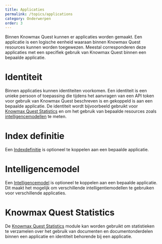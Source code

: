 ```yaml
---
title: Applicaties
permalink: /topics/applications
category: Onderwerpen
order: 3
---
```


Binnen Knowmax Quest kunnen er applicaties worden gemaakt. Een applicatie is een logische eenheid waaraan binnen Knowmax Quest resources kunnen worden toegewezen. Meestal corresponderen deze applicaties met een specifiek gebruik van Knowmax Quest binnen een bepaalde applicatie.

# Identiteit
Binnen applicaties kunnen identiteiten voorkomen. Een identiteit is een unieke persoon of toepassing die  tijdens het aanvragen van een API token voor gebruik van Knowmax Quest beschreven is en gekoppeld is aan een bepaalde applicatie. De identiteit wordt bijvoorbeeld gebruikt voor [Knowmax Quest Statistics](/topics/statistics) en om het gebruik van bepaalde resources zoals [intelligencemodellen](/topics/intelligencemodels) te meten.


# Index definitie
Een [Indexdefinitie](/topics/indexes) is optioneel te koppelen aan een bepaalde applicatie.

# Intelligencemodel
Een [Intelligencemodel](/topics/intelligencemodels) is optioneel te koppelen aan een bepaalde applicatie. Dit maakt het mogelijk om verschillende intelligentiemodellen te gebruiken voor verschillende applicaties.

# Knowmax Quest Statistics
De [Knowmax Quest Statistics](/topics/statistics) module kan worden gebruikt om statistieken te verzamelen over het gebruik van documenten en documentonderdelen binnen een applicatie en identiteit behorende bij een applicatie. 